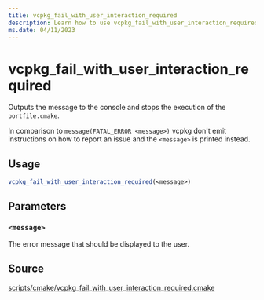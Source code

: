 ```yaml
---
title: vcpkg_fail_with_user_interaction_required
description: Learn how to use vcpkg_fail_with_user_interaction_required.
ms.date: 04/11/2023
---
```

# vcpkg_fail_with_user_interaction_required

Outputs the message to the console and stops the execution of the `portfile.cmake`. 

In comparison to `message(FATAL_ERROR <message>)` vcpkg don't emit instructions on how to report an issue and the `<message>` is printed instead. 

## Usage

```cmake
vcpkg_fail_with_user_interaction_required(<message>)
```

## Parameters

### `<message>`

The error message that should be displayed to the user.

## Source

[scripts/cmake/vcpkg\_fail\_with\_user\_interaction\_required.cmake](https://github.com/Microsoft/vcpkg/blob/master/scripts/cmake/vcpkg_fail_with_user_interaction_required.cmake)

